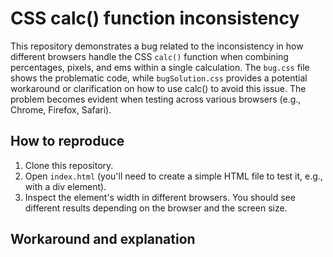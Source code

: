 # CSS calc() function inconsistency
This repository demonstrates a bug related to the inconsistency in how different browsers handle the CSS `calc()` function when combining percentages, pixels, and ems within a single calculation.  The `bug.css` file shows the problematic code, while `bugSolution.css` provides a potential workaround or clarification on how to use calc() to avoid this issue. The problem becomes evident when testing across various browsers (e.g., Chrome, Firefox, Safari).

## How to reproduce
1. Clone this repository.
2. Open `index.html` (you'll need to create a simple HTML file to test it, e.g., with a div element). 
3. Inspect the element's width in different browsers. You should see different results depending on the browser and the screen size.

## Workaround and explanation
